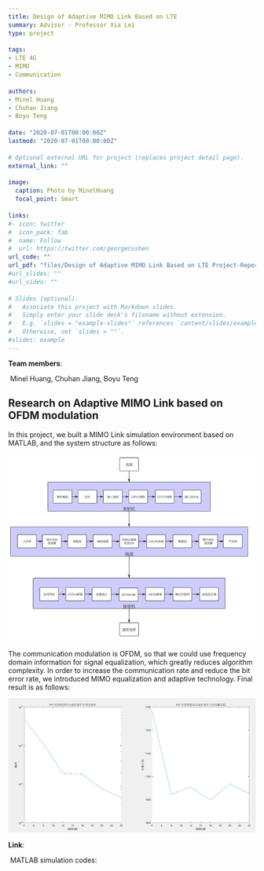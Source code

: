 ```yaml
---
title: Design of Adaptive MIMO Link Based on LTE
summary: Advisor - Professor Xia Lei
type: project

tags: 
- LTE 4G
- MIMO
- Communication

authors:
- Minel Huang
- Chuhan Jiang
- Boyu Teng

date: "2020-07-01T00:00:00Z"
lastmod: "2020-07-01T00:00:00Z"

# Optional external URL for project (replaces project detail page).
external_link: ""

image:
  caption: Photo by MinelHuang
  focal_point: Smart

links:
#- icon: twitter
#  icon_pack: fab
#  name: Follow
#  url: https://twitter.com/georgecushen
url_code: ""
url_pdf: "files/Design of Adaptive MIMO Link Based on LTE Project-Report.pdf"
#url_slides: ""
#url_video: ""

# Slides (optional).
#   Associate this project with Markdown slides.
#   Simply enter your slide deck's filename without extension.
#   E.g. `slides = "example-slides"` references `content/slides/example-slides.md`.
#   Otherwise, set `slides = ""`.
#slides: example
---
```


**Team members**:

​		Minel Huang, Chuhan Jiang, Boyu Teng

## **Research on Adaptive MIMO Link based on OFDM modulation**

In this project, we built a MIMO Link simulation environment based on MATLAB, and the system structure as follows:

![](./featured.jpg)

The communication modulation is OFDM, so that we could use frequency domain information for signal equalization, which greatly reduces algorithm complexity. In order to increase the communication rate and reduce the bit error rate, we introduced MIMO equalization and adaptive technology. Final result is as follows:

![](./01.png)

**Link**:

​		MATLAB simulation codes: